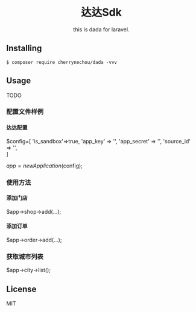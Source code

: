 <h1 align="center"> 达达Sdk </h1>

<p align="center"> this is dada for laravel.</p>


## Installing

```shell
$ composer require cherrynechou/dada -vvv
```

## Usage

TODO

### 配置文件样例

#### 达达配置
$config=[
    'is_sandbox'=>true,
    'app_key' => '',
    'app_secret' => '',
    'source_id' => '',  
]


$app = new Application($config);

### 使用方法

#### 添加门店
$app->shop->add(...);

#### 添加订单
$app->order->add(...);

### 获取城市列表
$app->city->list();

## License

MIT